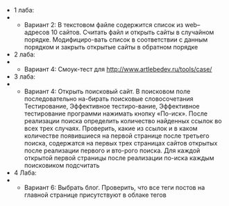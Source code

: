 - 1 лаба:
- - Вариант 2: В текстовом файле содержится список из web–адресов 10 сайтов. Считать файл и открыть сайты в случайном порядке.            Модифициро-вать список в соответствии с данным порядком и закрыть открытые сайты в обратном порядке
- 2 лаба:
- - Вариант 4: Смоук-тест для http://www.artlebedev.ru/tools/case/ 
- 3 лаба:
- - Вариант 4: Открыть поисковый сайт. В поисковом поле последовательно на-бирать поисковые словосочетания Тестирование, Эффективное тестиро-вание, Эффективное тестирование программи нажимать кнопку «По-иск».  После реализации поиска определить количество найденных ссылок во всех трех случаях. Проверить, какие из ссылок и в каком количестве появившиеся на первой странице после третьего поиска, содержатся на первых трех страницах сайтов открытых после реализации  первого и вто-рого поиска. Для каждой открытой первой страницы после реализации по-иска каждым поисковиком подсчитать
- 4 Лаба: 
- - Вариант 6: Выбрать блог. Проверить, что все теги постов на главной странице присутствуют в облаке тегов
